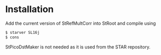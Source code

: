Installation
============

Add the current version of StRefMultCorr into StRoot and compile using
```bash
$ starver SL16j
$ cons
```
StPicoDstMaker is not needed as it is used from the STAR repository.
